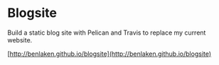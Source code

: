 # Blogsite

Build a static blog site with Pelican and Travis to replace my current website.

[http://benlaken.github.io/blogsite](http://benlaken.github.io/blogsite)
